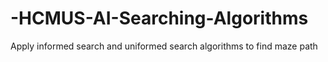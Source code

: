 # -HCMUS-AI-Searching-Algorithms
Apply informed search and uniformed search algorithms to find maze path

